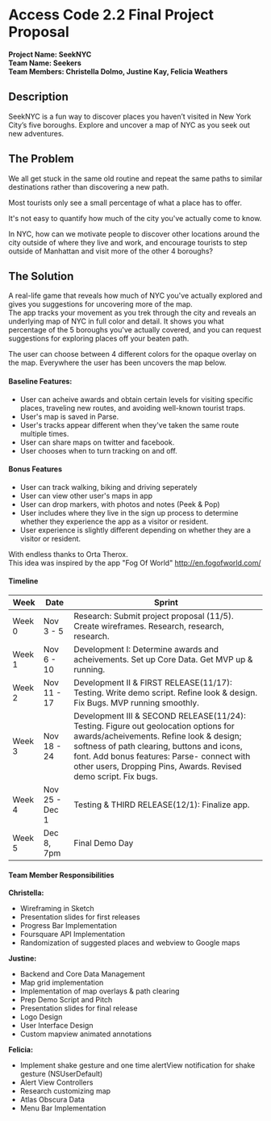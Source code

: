 # Access Code 2.2 Final Project Proposal

**Project Name: SeekNYC**  
**Team Name: Seekers**  
**Team Members: Christella Dolmo, Justine Kay, Felicia Weathers**  

## Description  

SeekNYC is a fun way to discover places you haven’t visited in New York City’s five boroughs. Explore and uncover a map of NYC as you seek out new adventures.  

## The Problem

We all get stuck in the same old routine and repeat the same paths to similar destinations rather than discovering a new path.  

Most tourists only see a small percentage of what a place has to offer.

It's not easy to quantify how much of the city you've actually come to know.

In NYC, how can we motivate people to discover other locations around the city outside of where they live and work, and encourage tourists to step outside of Manhattan and visit more of the other 4 boroughs?

## The Solution

A real-life game that reveals how much of NYC you've actually explored and gives you suggestions for uncovering more of the map.  
The app tracks your movement as you trek through the city and reveals an underlying map of NYC in full color and detail. It shows you what percentage of the 5 boroughs you've actually covered, and you can request suggestions for exploring places off your beaten path. 

The user can choose between 4 different colors for the opaque overlay on the map.  Everywhere the user has been uncovers the map below.

#### Baseline Features:
* User can acheive awards and obtain certain levels for visiting specific places, traveling new routes, and avoiding well-known tourist traps.
* User's map is saved in Parse.
* User's tracks appear different when they've taken the same route multiple times.
* User can share maps on twitter and facebook.
* User chooses when to turn tracking on and off.

#### Bonus Features
* User can track walking, biking and driving seperately
* User can view other user's maps in app
* User can drop markers, with photos and notes (Peek & Pop)
* User includes where they live in the sign up process to determine whether they experience the app as a visitor or resident. 
* User experience is slightly different depending on whether they are a visitor or resident.

With endless thanks to Orta Therox.  
This idea was inspired by the app "Fog Of World"
http://en.fogofworld.com/

#### Timeline
| Week | Date | Sprint |
|----|----|---|
| Week 0 | Nov 3 - 5 | Research: Submit project proposal (11/5). Create wireframes. Research, research, research. |
| Week 1 | Nov 6 - 10 | Development I: Determine awards and acheivements. Set up Core Data. Get MVP up & running.|
| Week 2 | Nov 11 - 17 | Development II & FIRST RELEASE(11/17): Testing. Write demo script. Refine look & design. Fix Bugs. MVP running smoothly. |
| Week 3 | Nov 18 - 24 | Development III & SECOND RELEASE(11/24): Testing. Figure out geolocation options for awards/acheivements.  Refine look & design; softness of path clearing, buttons and icons, font. Add bonus features: Parse- connect with other users, Dropping Pins, Awards. Revised demo script. Fix bugs. |
| Week 4 | Nov 25 - Dec 1 | Testing & THIRD RELEASE(12/1): Finalize app. |
| Week 5 | Dec 8, 7pm | Final Demo Day |

#### Team Member Responsibilities

**Christella:**

- Wireframing in Sketch
- Presentation slides for first releases
- Progress Bar Implementation
- Foursquare API Implementation
- Randomization of suggested places and webview to Google maps

**Justine:**

- Backend and Core Data Management
- Map grid implementation
- Implementation of map overlays & path clearing
- Prep Demo Script and Pitch
- Presentation slides for final release
- Logo Design
- User Interface Design
- Custom mapview animated annotations

**Felicia:**

- Implement shake gesture and one time alertView notification for shake gesture (NSUserDefault)
- Alert View Controllers
- Research customizing map
- Atlas Obscura Data
- Menu Bar Implementation



